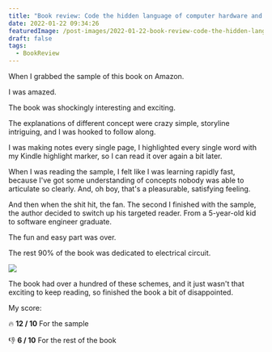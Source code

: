 ```yaml
---
title: "Book review: Code the hidden language of computer hardware and software"
date: 2022-01-22 09:34:26
featuredImage: /post-images/2022-01-22-book-review-code-the-hidden-language-of-computer-hardware-and-software.webp
draft: false
tags:
  - BookReview
---
```


When I grabbed the sample of this book on Amazon.

I was amazed.

The book was shockingly interesting and exciting.

The explanations of different concept were crazy simple, storyline intriguing, and I was hooked to follow along.

I was making notes every single page, I highlighted every single word with my Kindle highlight marker, so I can read it over again a bit later.

When I was reading the sample, I felt like I was learning rapidly fast, because I've got some understanding of concepts nobody was able to articulate so clearly. And, oh boy, that's a pleasurable, satisfying feeling.

And then when the shit hit, the fan. The second I finished with the sample, the author decided to switch up his targeted reader. From a 5-year-old kid to software engineer graduate.

The fun and easy part was over.

The rest 90% of the book was dedicated to electrical circuit.

![](/post-images/2022-01-electrical-circuit.webp)

The book had over a hundred of these schemes, and it just wasn't that exciting to keep reading, so finished the book a bit of disappointed.

My score:

🔥 **12 / 10** For the sample

👎 **6 / 10** For the rest of the book
